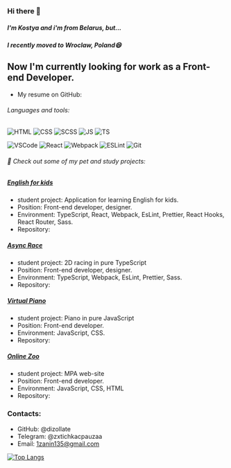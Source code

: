 ### Hi there 👋

##### I'm Kostya and i'm from Belarus, but...
##### I recently moved to Wroclaw, Poland😄

## Now I'm currently looking for work as a Front-end Developer.

* My resume on GitHub: 

###### Languages and tools: 

![HTML](https://camo.githubusercontent.com/8e3d922bd60d3971eae63d9f73fcdf841287c4e2fa08b6b88cd3e1c7c3bc5b5a/68747470733a2f2f696d672e736869656c64732e696f2f62616467652f2d48544d4c352d3039303930393f7374796c653d666f722d7468652d6261646765266c6f676f3d48544d4c35) ![CSS](https://camo.githubusercontent.com/62938cbccb9528494946fda092632ad4563a35d08abd2ef8015fc2e9244f6ea7/68747470733a2f2f696d672e736869656c64732e696f2f62616467652f2d435353332d3039303930393f7374796c653d666f722d7468652d6261646765266c6f676f3d43535333) ![SCSS](https://camo.githubusercontent.com/6b72a1d4ce9691204c327f583de8a02ec78eb7f5f261e23165d4a616a04679e1/68747470733a2f2f696d672e736869656c64732e696f2f62616467652f2d534353532d3039303930393f7374796c653d666f722d7468652d6261646765266c6f676f3d53415353) ![JS](https://camo.githubusercontent.com/f5a4977b3c10ea6a3ef87a3c51e61a1c201a895c99a6c9c74a9d3efe508cd8bb/68747470733a2f2f696d672e736869656c64732e696f2f62616467652f2d4a6176615363726970742d3039303930393f7374796c653d666f722d7468652d6261646765266c6f676f3d4a617661536372697074) ![TS](https://camo.githubusercontent.com/def5d6350e4f795ec1907b661fcfb9812c5ef776704854463af2f775ec49b2f4/68747470733a2f2f696d672e736869656c64732e696f2f62616467652f2d547970655363726970742d3039303930393f7374796c653d666f722d7468652d6261646765266c6f676f3d54797065536372697074)

![VSCode](https://camo.githubusercontent.com/eb8a2ec0f5075b39673bf297a461429c7b931f6abc76a683043974f4dc043032/68747470733a2f2f696d672e736869656c64732e696f2f62616467652f2d5653436f64652d3039303930393f7374796c653d666f722d7468652d6261646765266c6f676f3d76697375616c73747564696f636f6465) ![React](https://camo.githubusercontent.com/dca95ffc2803fbe9dfd8126490e631a2c96a7c55274c7adf8e7b43cb9829478f/68747470733a2f2f696d672e736869656c64732e696f2f62616467652f2d52656163742d3039303930393f7374796c653d666f722d7468652d6261646765266c6f676f3d7265616374) ![Webpack](https://camo.githubusercontent.com/cf0b0054920ce36df6a701e43ba98ed687e5bc10f44435f86101b0302fdaae0d/68747470733a2f2f696d672e736869656c64732e696f2f62616467652f2d5765627061636b2d3039303930393f7374796c653d666f722d7468652d6261646765266c6f676f3d5765627061636b) ![ESLint](https://camo.githubusercontent.com/1dbf116a10cf6e27ba7d5d07c41b9e25116d337dd28a9449d610aeaf02c25331/68747470733a2f2f696d672e736869656c64732e696f2f62616467652f2d45534c696e742d3039303930393f7374796c653d666f722d7468652d6261646765266c6f676f3d45534c696e74) ![Git](https://camo.githubusercontent.com/2cd76aef6b22b72e178ad45bfad5bfbfa2215e9a4911209803615f17bc628107/68747470733a2f2f696d672e736869656c64732e696f2f62616467652f2d4769742d3039303930393f7374796c653d666f722d7468652d6261646765266c6f676f3d476974)


###### 🔭 Check out some of my pet and study projects:

##### [English for kids](https://rolling-scopes-school.github.io/dizollate-JSFE2021Q1/english/#/)

  * student project: Application for learning English for kids. 
  * Position: Front-end developer, designer.
  * Environment: TypeScript, React, Webpack, EsLint, Prettier, React Hooks, React Router, Sass.
  * Repository: 
  
##### [Async Race](https://rolling-scopes-school.github.io/dizollate-JSFE2021Q1/async-race/)

  * student project: 2D racing in pure TypeScript
  * Position: Front-end developer, designer. 
  * Environment: TypeScript, Webpack, EsLint, Prettier, Sass.
  * Repository: 

##### [Virtual Piano](https://rolling-scopes-school.github.io/dizollate-JSFE2021Q1/virtual-piano/)

  * student project: Piano in pure JavaScript
  * Position: Front-end developer. 
  * Environment: JavaScript, CSS.
  * Repository: 

##### [Online Zoo](https://rolling-scopes-school.github.io/dizollate-JSFE2021Q1/online-zoo/)

  * student project: MPA web-site
  * Position: Front-end developer. 
  * Environment: JavaScript, CSS, HTML
  * Repository: 
  
### Contacts:
   * GitHub: @dizollate
   * Telegram: @zxtichkacpauzaa
   * Email: 1zanin135@gmail.com

[![Top Langs](https://github-readme-stats.vercel.app/api/top-langs/?username=dizollate&layout=compact&theme=radical)](https://github.com/dizollate/github-readme-stats)



